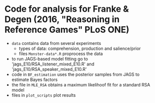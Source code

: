 # Code for analysis for Franke & Degen (2016, "Reasoning in Reference Games" PLoS ONE)

- `data` contains data from several experiments
  - types of data: comprehension, production and salience/prior
  - files `Monster-data*.R` proprocess the data
- to run JAGS-based model fitting go to 'jags_E10/RSA_listener_mixed_E10.R' and 'jags_E10/RSA_speaker_mixed_E10.R'
- code in `BF_estimation` uses the posterior samples from JAGS to estimate Bayes factors
- the file in `MLE_RSA` obtains a maximum likelihoof fit for a standard RSA model
- files in `plot_scripts` plot results